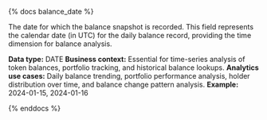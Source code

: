 {% docs balance_date %}

The date for which the balance snapshot is recorded. This field represents the calendar date (in UTC) for the daily balance record, providing the time dimension for balance analysis.

**Data type:** DATE
**Business context:** Essential for time-series analysis of token balances, portfolio tracking, and historical balance lookups.
**Analytics use cases:** Daily balance trending, portfolio performance analysis, holder distribution over time, and balance change pattern analysis.
**Example:** 2024-01-15, 2024-01-16

{% enddocs %}
